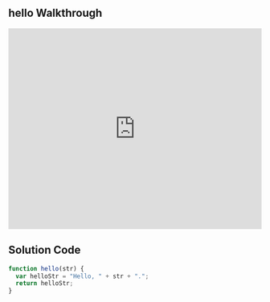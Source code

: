 ## hello Walkthrough

<iframe src="https://player.vimeo.com/video/206313383" width="100%" height="400" frameborder="0" webkitallowfullscreen mozallowfullscreen allowfullscreen></iframe>

## Solution Code

```js
function hello(str) {
  var helloStr = "Hello, " + str + ".";
  return helloStr;
}
```

